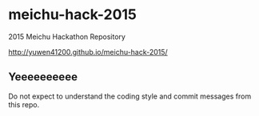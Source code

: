 # meichu-hack-2015 #

2015 Meichu Hackathon Repository

http://yuwen41200.github.io/meichu-hack-2015/

## Yeeeeeeeeee ##

Do not expect to understand the coding style and commit messages from this repo.
